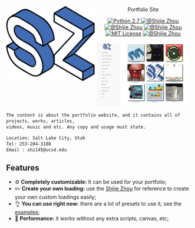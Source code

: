<h1 ><div align="center"><a href="www.shijiezhou.com" title="React"><img style="float: left" width="240" src="/images/logo%20j.gif" alt="REACT LOGO"/></center></a></div></h1>

<p align="center">Portfolio Site</p>
<div align="center">
<a href="https://shijiezhou1.github.io/my-app/"><img alt="Python 2.7" src="https://img.shields.io/badge/License-Apache%202.0-blue.svg" />
</a>
<a href="https://shijiezhou1.github.io/my-app/"><img alt="@Shijie Zhou" src="https://img.shields.io/travis/php-v/symfony/symfony.svg" /></a>
<a href="https://shijiezhou1.github.io/my-app/"><img alt="@Shijie Zhou" src="https://img.shields.io/redmine/plugin/stars/redmine_xlsx_format_issue_exporter.svg" /></a>
<a href="https://shijiezhou1.github.io/my-app/"><img alt="@Shijie Zhou" src="https://img.shields.io/badge/Shijie-Portfolio-brightgreen.svg" /></a>
<a href="https://shijiezhou1.github.io/my-app/"><img alt="MIT License" src="https://img.shields.io/packagist/dt/doctrine/orm.svg" /></a>
<a href="https://shijiezhou1.github.io/my-app/"><img alt="@Shijie Zhou" src="https://img.shields.io/badge/Professional-Code-yellow.svg" /></a>
</div><br />

<div align="center">
<img width="50%" src="/images/screenshoot.png" />
</div>

```
The content is about the portfolio website, and it contains all of projects, works, articles, 
videos, music and etc. Any copy and usage must state.
```
```
Location: Salt Lake City, Utah
Tel: 253-204-3188
Email : shz145@ucsd.edu
```
## Features
* :gear: **Completely customizable:** It can be used for your portfolio;
* :pencil2: **Create your own loading:** use the
  [Shijie Zhou](http://www.shijie.com) for reference to create
  your own custom loadings easily;
* :ok_hand: **You can use right now:** there are a lot of presets to use it, see the
  [examples](examples);
* :rocket: **Performance:** it works without any extra scripts,
  canvas, etc;
